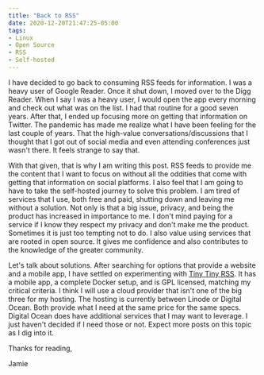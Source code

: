 ```yaml
---
title: "Back to RSS"
date: 2020-12-20T21:47:25-05:00
tags:
- Linux
- Open Source
- RSS
- Self-hosted
---
```


I have decided to go back to consuming RSS feeds for information. I was a heavy user of Google Reader. Once it shut down, I moved over to the Digg Reader. When I say I was a heavy user, I would open the app every morning and check out what was on the list. I had that routine for a good seven years. After that, I ended up focusing more on getting that information on Twitter. The pandemic has made me realize what I have been feeling for the last couple of years. That the high-value conversations/discussions that I thought that I got out of social media and even attending conferences just wasn't there.  It feels strange to say that.

With that given, that is why I am writing this post. RSS feeds to provide me the content that I want to focus on without all the oddities that come with getting that information on social platforms. I also feel that I am going to have to take the self-hosted journey to solve this problem. I am tired of services that I use, both free and paid, shutting down and leaving me without a solution. Not only is that a big issue, privacy, and being the product has increased in importance to me. I don't mind paying for a service if I know they respect my privacy and don't make me the product. Sometimes it is just too tempting not to do. I also value using services that are rooted in open source. It gives me confidence and also contributes to the knowledge of the greater community.

Let's talk about solutions. After searching for options that provide a website and a mobile app, I have settled on experimenting with [Tiny Tiny RSS](https://tt-rss.org/). It has a mobile app, a complete Docker setup, and is GPL licensed, matching my critical criteria. I think I will use a cloud provider that isn't one of the big three for my hosting. The hosting is currently between Linode or Digital Ocean. Both provide what I need at the same price for the same specs. Digital Ocean does have additional services that I may want to leverage. I just haven't decided if I need those or not. Expect more posts on this topic as I dig into it.

Thanks for reading,

Jamie
